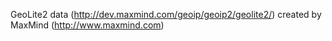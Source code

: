 GeoLite2 data (http://dev.maxmind.com/geoip/geoip2/geolite2/)
created by MaxMind (http://www.maxmind.com)